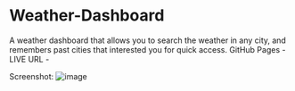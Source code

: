# Weather-Dashboard
A weather dashboard that allows you to search the weather in any city, and remembers past cities that interested you for quick access.
GitHub Pages - 
LIVE URL - 

Screenshot:
![image](https://user-images.githubusercontent.com/122329399/223573775-5497b06d-b9bd-4204-97f3-0b10505cc2fb.png)
